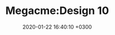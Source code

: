 ﻿---
layout: post_1
title: "Megacme:Design 10"
img: set10-1.jpg # Add image post (optional)
img_1: set10-2.jpg # Add image post (optional)
img_2: set10-3.jpg # Add image post (optional)
img_2: set10-4.jpg # Add image post (optional)
date: 2020-01-22 16:40:10 +0300
description: You’ll find this post in your `_posts` directory. Go ahead and edit it and re-build the site to see your changes. # Add post description (optional)
tag: [Leggings, Seamless,Ombre]
---

